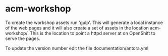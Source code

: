 # acm-workshop

To create the workshop assets run 'gulp'. This will generate a local instance of the web pages and it will also create a set of assets in the location acm-workshop/<version>. This is the location to point a httpd server at on OpenShift to serve the pages.

To update the version number edit the file documentation/antora.yml

